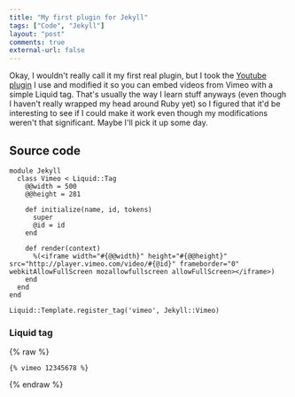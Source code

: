 ```yaml
---
title: "My first plugin for Jekyll"
tags: ["Code", "Jekyll"]
layout: "post"
comments: true
external-url: false
---
```


Okay, I wouldn't really call it my first real plugin, but I took the [Youtube plugin](http://www.portwaypoint.co.uk/jekyll-youtube-liquid-template-tag-gist/) I use and modified it so you can embed videos from Vimeo with a simple Liquid tag. That's usually the way I learn stuff anyways (even though I haven't really wrapped my head around Ruby yet) so I figured that it'd be interesting to see if I could make it work even though my modifications weren't that significant. Maybe I'll pick it up some day.

## Source code

    module Jekyll
      class Vimeo < Liquid::Tag
        @@width = 500
        @@height = 281

        def initialize(name, id, tokens)
          super
          @id = id
        end

        def render(context)
          %(<iframe width="#{@@width}" height="#{@@height}" src="http://player.vimeo.com/video/#{@id}" frameborder="0" webkitAllowFullScreen mozallowfullscreen allowFullScreen></iframe>)
        end
      end
    end

    Liquid::Template.register_tag('vimeo', Jekyll::Vimeo)

### Liquid tag

{% raw %}

    {% vimeo 12345678 %}

{% endraw %}
